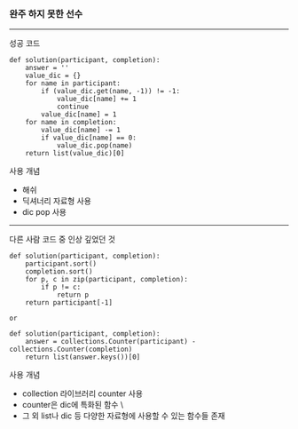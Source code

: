 ### 완주 하지 못한 선수

---

성공 코드

```
def solution(participant, completion):
    answer = ''
    value_dic = {}
    for name in participant:
        if (value_dic.get(name, -1)) != -1:
            value_dic[name] += 1
            continue
        value_dic[name] = 1
    for name in completion:
        value_dic[name] -= 1
        if value_dic[name] == 0:
            value_dic.pop(name)
    return list(value_dic)[0]
```

사용 개념

- 해쉬
- 딕셔너리 자료형 사용
- dic pop 사용
---

다른 사람 코드 중 인상 깊었던 것

```
def solution(participant, completion):
    participant.sort()
    completion.sort()
    for p, c in zip(participant, completion):
        if p != c:
            return p
    return participant[-1]

or

def solution(participant, completion):
    answer = collections.Counter(participant) - collections.Counter(completion)
    return list(answer.keys())[0]
```

사용 개념

- collection 라이브러리 counter 사용
- counter은 dic에 특화된 함수 \
- 그 외 list나 dic 등 다양한 자료형에 사용할 수 있는 함수들 존재
